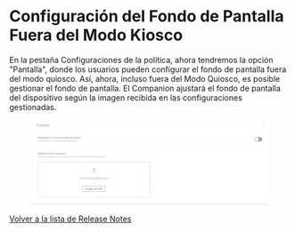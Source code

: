 # Configuración del Fondo de Pantalla Fuera del Modo Kiosco

En la pestaña Configuraciones de la política, ahora tendremos la opción "Pantalla", donde los usuarios pueden configurar el fondo de pantalla fuera del modo quiosco. Así, ahora, incluso fuera del Modo Quiosco, es posible gestionar el fondo de pantalla. El Companion ajustará el fondo de pantalla del dispositivo según la imagen recibida en las configuraciones gestionadas.

<figure><img src="../../.gitbook/assets/image (1).png" alt=""><figcaption></figcaption></figure>

[Volver a la lista de Release Notes](./)
